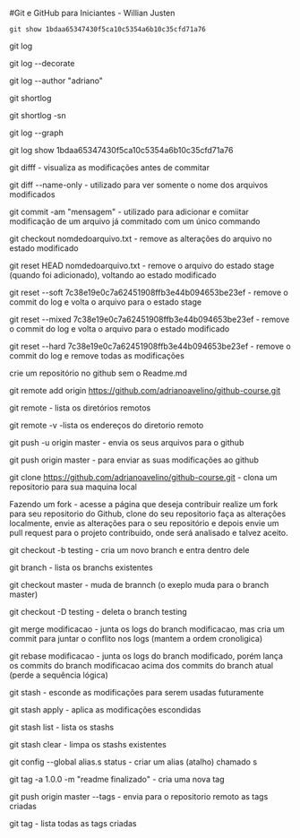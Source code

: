 #Git e GitHub para Iniciantes - Willian Justen

`git show 1bdaa65347430f5ca10c5354a6b10c35cfd71a76`

git log

git log --decorate

git log --author "adriano"

git shortlog

git shortlog -sn

git log --graph

git log show 1bdaa65347430f5ca10c5354a6b10c35cfd71a76

git difff - visualiza as modificações antes de commitar

git diff --name-only - utilizado para ver somente o nome dos arquivos modificados

git commit -am "mensagem" - utilizado para adicionar e comiitar modificação de um arquivo já commitado com um único commando

git checkout nomdedoarquivo.txt - remove as alterações do arquivo no estado modificado

git reset HEAD nomdedoarquivo.txt - remove o arquivo do estado stage (quando foi adicionado), voltando ao estado modificado

git reset --soft 7c38e19e0c7a62451908ffb3e44b094653be23ef - remove o commit do log e volta o arquivo para o estado stage

git reset --mixed 7c38e19e0c7a62451908ffb3e44b094653be23ef - remove o commit do log e volta o arquivo para o estado modificado

git reset --hard 7c38e19e0c7a62451908ffb3e44b094653be23ef - remove o commit do log e remove todas as modificações

crie um repositório no github sem o Readme.md

git remote add origin https://github.com/adrianoavelino/github-course.git

git remote - lista os diretórios remotos

git remote -v -lista os endereços do diretorio remoto

git push -u origin master - envia os seus arquivos para o github

git push origin master - para enviar as suas modificações ao github

git clone https://github.com/adrianoavelino/github-course.git - clona um repositorio para sua maquina local

Fazendo um fork - acesse a página que deseja contribuir realize um fork para seu repositorio do Github, clone do seu repositorio faça as alterações localmente, envie as alterações para o seu repositório e depois envie um pull request para o projeto contribuido, onde será analisado e talvez aceito.

git checkout -b testing - cria um novo branch e entra dentro dele

git branch - lista os branchs existentes

git checkout master - muda de brannch (o exeplo muda para o branch master)

git checkout -D testing - deleta o branch testing

git merge modificacao - junta os logs do branch modificacao, mas cria um commit para juntar o conflito nos logs (mantem a ordem cronoligica)

git rebase modificacao - junta os logs do branch modificado, porém lança os commits do branch modificacao acima dos commits do branch atual (perde a sequência lógica)

git stash - esconde as modificações para serem usadas futuramente

git stash apply - aplica as modificações escondidas

git stash list - lista os stashs

git stash clear - limpa os stashs existentes

git config --global alias.s status - criar um alias (atalho) chamado s

git tag -a 1.0.0 -m "readme finalizado" - cria uma nova tag

git push origin master --tags - envia para o repositorio remoto as tags criadas

git tag - lista todas as tags criadas


















